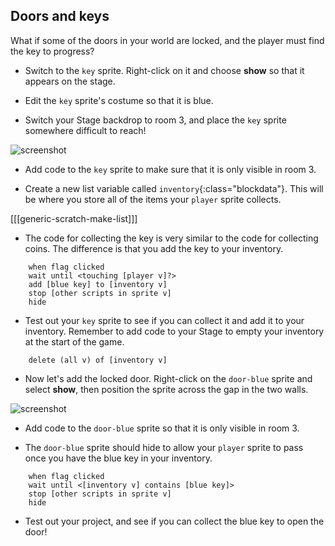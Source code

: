 ## Doors and keys

What if some of the doors in your world are locked, and the player must find the key to progress?

+ Switch to the `key` sprite. Right-click on it and choose **show** so that it appears on the stage.

+ Edit the `key` sprite's costume so that it is blue.

+  Switch your Stage backdrop to room 3, and place the `key` sprite somewhere difficult to reach!

 ![screenshot](images/world-key.png)

+ Add code to the `key` sprite to make sure that it is only visible in room 3.

+ Create a new list variable called `inventory`{:class="blockdata"}. This will be where you store all of the items your `player` sprite collects.

[[[generic-scratch-make-list]]]

+ The code for collecting the key is very similar to the code for collecting coins. The difference is that you add the key to your inventory.

```blocks
	when flag clicked
	wait until <touching [player v]?>
	add [blue key] to [inventory v]
	stop [other scripts in sprite v]
	hide
```

+ Test out your `key` sprite to see if you can collect it and add it to your inventory. Remember to add code to your Stage to empty your inventory at the start of the game.

```blocks
	delete (all v) of [inventory v]
```

+ Now let's add the locked door. Right-click on the `door-blue` sprite and select **show**, then position the sprite across the gap in the two walls.

![screenshot](images/world-door.png)

+ Add code to the `door-blue` sprite so that it is only visible in room 3.

+ The `door-blue` sprite should hide to allow your `player` sprite to pass once you have the blue key in your inventory.

```blocks
	when flag clicked
	wait until <[inventory v] contains [blue key]>
	stop [other scripts in sprite v]
	hide
```

+ Test out your project, and see if you can collect the blue key to open the door!
